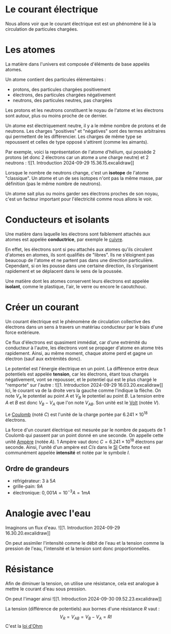 # Le courant électrique
Nous allons voir que le courant électrique est est un phénomène lié à la circulation de particules chargées.

# Les atomes
La matière dans l'univers est composée d'éléments de base appelés atomes.

Un atome contient des particules élémentaires :
- protons, des particules chargées positivement
- électrons, des particules chargées négativement
- neutrons, des particules neutres, pas chargées

Les protons et les neutrons constituent le noyau de l'atome et les électrons sont autour, plus ou moins proche de ce dernier.

Un atome est électriquement neutre, il y a le même nombre de protons et de neutrons.
Les charges "positives" et "négatives" sont des termes arbitraires qui permettent de les différencier.
Les charges de même type se repoussent et celles de type opposé s'attirent (comme les aimants).

Par exemple, voici la représentation de l'atome d'hélium, qui possède 2 protons (et donc 2 électrons car un atome a une charge neutre) et 2 neutrons :
![[1. Introduction 2024-09-29 15.36.15.excalidraw]]

Lorsque le nombre de neutrons change, c'est un **isotope** de l'atome "classique". Un atome et un de ses isotopes n'ont pas la même masse, par définition (pas le même nombre de neutrons).

Un atome sait plus ou moins garder ses électrons proches de son noyau, c'est un facteur important pour l'électricité comme nous allons le voir.

# Conducteurs et isolants
Une matière dans laquelle les électrons sont faiblement attachés aux atomes est appelée **conductrice**, par exemple le [cuivre](https://fr.wikipedia.org/wiki/Cuivre).

En effet, les électrons sont si peu attachés aux atomes qu'ils circulent d'atomes en atomes, ils sont qualifiés de "libres". Ils ne s’éloignent pas beaucoup de l'atome et ne partent pas dans une direction particulière. Cependant, si on les pousse dans une certaine direction, ils s’organisent rapidement et se déplacent dans le sens de la poussée.

Une matière dont les atomes conservent leurs électrons est appelée **isolant**, comme le plastique, l'air, le verre ou encore le caoutchouc.

# Créer un courant
Un courant électrique est le phénomène de circulation collective des électrons dans un sens à travers un matériau conducteur par le biais d'une force extérieure.

Ce flux d'électrons est quasiment immédiat, car d'une extrémité du conducteur à l'autre, les électrons vont se propager d'atome en atome très rapidement. Ainsi, au même moment, chaque atome perd et gagne un électron (sauf aux extrémités donc).

Le potentiel est l'énergie électrique en un point.
La différence entre deux potentiels est appelée **tension**, car les électrons, étant tous chargés négativement, vont se repousser, et le potentiel qui est le plus chargé le "remporte" sur l'autre :
![[1. Introduction 2024-09-29 16.03.20.excalidraw]]
Ici, le courant va de la droite vers la gauche comme l'indique la flèche.
On note $V_A$ le potentiel au point $A$ et $V_B$ le potentiel au point $B$.
La tension entre $A$ et $B$ est donc $V_B-V_A$ que l'on note $V_{AB}$.
Son unité est le [Volt](https://fr.wikipedia.org/wiki/Volt) (notée $V$).

Le [Coulomb](https://fr.wikipedia.org/wiki/Coulomb) (noté $C$) est l'unité de la charge portée par $6.241\times 10^{18}$ électrons.

La force d'un courant électrique est mesurée par le nombre de paquets de $1$ Coulomb qui passent par un point donné en une seconde.
On appelle cette unité [Ampère](https://fr.wikipedia.org/wiki/Amp%C3%A8re) (notée $A$). 1 Ampère vaut donc $C=6.241\times 10^{18}$ électrons par seconde.
Ainsi, l'unité d'un ampère est $C/s$ dans le [SI](https://fr.wikipedia.org/wiki/Syst%C3%A8me_international_d%27unit%C3%A9s)
Cette force est communément appelée **intensité** et notée par le symbole $I$.

## Ordre de grandeurs
- réfrigérateur: $3\text{ à }5 A$
- grille-pain: $9 A$
- électronique: $0,001A=10^{-3}A=1mA$

# Analogie avec l'eau
Imaginons un flux d'eau.
![[1. Introduction 2024-09-29 16.30.20.excalidraw]]

On peut assimiler l'intensité comme le débit de l'eau et la tension comme la pression de l'eau, l'intensité et la tension sont donc proportionnelles.

# Résistance
Afin de diminuer la tension, on utilise une résistance, cela est analogue à mettre le courant d'eau sous pression.

On peut l'imager ainsi
![[1. Introduction 2024-09-30 09.52.23.excalidraw]]

La tension (différence de potentiels) aux bornes d'une résistance $R$ vaut :
$$
V_R=V_{AB}=V_B-V_A=RI
$$
C'est la [loi d'Ohm](https://fr.wikipedia.org/wiki/Loi_d%27Ohm)

